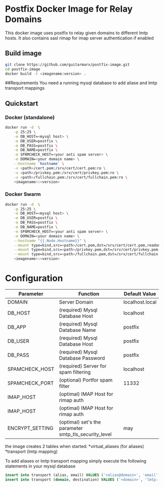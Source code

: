 # Postfix Docker Image for Relay Domains

This docker image uses postfix to relay given domains to different lmtp hosts.
It also contains sasl rimap for imap server authentication if enabled

## Build image
```sh
git clone https://github.com/guitarmarx/postfix-image.git
cd postfix-image
docker build -t <imagename:version> .
```

##Requirements
You need a running mysql database to add aliase and lmtp transport mappings

## Quickstart

### Docker (standalone)
```sh
docker run -d  \
    -p 25:25 \
    -e DB_HOST=<mysql host> \
    -e DB_USER=postfix \
    -e DB_PASS=postfix \
    -e DB_NAME=postfix \
    -e SPAMCHECK_HOST=<your anti spam server> \
    -e DOMAIN=<your domain name> \
    --hostname `hostname` \
    -v <path>/cert.pem:/srv/cert/cert.pem:ro \
    -v <path>/privkey.pem:/srv/cert/privkey.pem:ro \
    -v <path>/fullchain.pem:/srv/cert/fullchain.pem:ro \
    <imagename>:<version>
```

### Docker Swarm
```sh
docker run -d  \
    -p 25:25 \
    -e DB_HOST=<mysql host> \
    -e DB_USER=postfix \
    -e DB_PASS=postfix \
    -e DB_NAME=postfix \
    -e SPAMCHECK_HOST=<your anti spam server> \
    -e DOMAIN=<your domain name> \
    --hostname "{{.Node.Hostname}}" \
    --mount type=bind,src=<path>/cert.pem,dst=/srv/cert/cert.pem,readonly \
    --mount type=bind,src=<path>/privkey.pem,dst=/srv/cert/privkey.pem,readonly \
    --mount type=bind,src=<path>/fullchain.pem,dst=/srv/cert/fullchain.pem,readonly \
    <imagename>:<version>
```


# Configuration

Parameter | Function| Default Value|
---|---|---|
DOMAIN | Server Domain | localhost.local
DB_HOST | (required) Mysql Database Host | localhost
DB_APP | (required) Mysql Database Name | postfix
DB_USER | (required) Mysql Database Host | postfix
DB_PASS | (required) Mysql Database Password | postfix
SPAMCHECK_HOST | (required) Server for spam filtering | localhost
SPAMCHECK_PORT | (optional) Portfor spam filter | 11332
IMAP_HOST | (optimal) IMAP Host for rimap auth |
IMAP_HOST | (optimal) IMAP Host for rimap auth |
ENCRYPT_SETTING | (optimal) set's the parameter smtp_tls_security_level | may

the image creates 2 tables when started:
*virtual_aliases (for aliases)
*transport (lmtp mapping)

To add aliases or lmtp transport mapping simply execute the following statements in your mysql database
```sql
insert into transport (alias, email) VALUES ('<alias@domain>', 'email');
insert into transport (domain, destination) VALUES ('<domain>', 'lmtp:[<target host>]:2003');
```